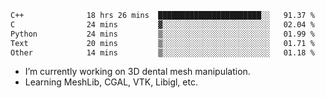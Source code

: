 <!--START_SECTION:waka-->

```txt
C++              18 hrs 26 mins  ███████████████████████░░   91.37 %
C                24 mins         ▓░░░░░░░░░░░░░░░░░░░░░░░░   02.04 %
Python           24 mins         ▒░░░░░░░░░░░░░░░░░░░░░░░░   01.99 %
Text             20 mins         ▒░░░░░░░░░░░░░░░░░░░░░░░░   01.71 %
Other            14 mins         ▒░░░░░░░░░░░░░░░░░░░░░░░░   01.18 %
```

<!--END_SECTION:waka-->

<!--
**0x11111111/0x11111111** is a ✨ _special_ ✨ repository because its `README.md` (this file) appears on your GitHub profile.

Here are some ideas to get you started:

- 🔭 I’m currently working on ...
- 🌱 I’m currently learning ...
- 👯 I’m looking to collaborate on ...
- 🤔 I’m looking for help with ...
- 💬 Ask me about ...
- 📫 How to reach me: ...
- 😄 Pronouns: ...
- ⚡ Fun fact: ...
-->
- I’m currently working on 3D dental mesh manipulation.
- Learning MeshLib, CGAL, VTK, Libigl, etc.

